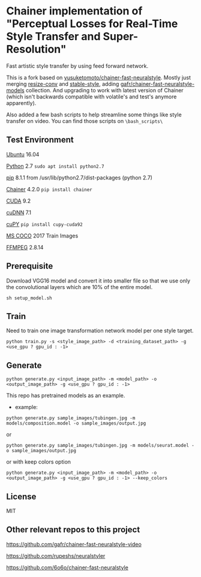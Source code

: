 # Chainer implementation of "Perceptual Losses for Real-Time Style Transfer and Super-Resolution"
Fast artistic style transfer by using feed forward network.

This is a fork based on [yusuketomoto/chainer-fast-neuralstyle](https://github.com/yusuketomoto/chainer-fast-neuralstyle). Mostly just merging [resize-conv](https://github.com/yusuketomoto/chainer-fast-neuralstyle/tree/resize-conv) and [stable-style](https://github.com/ElementAI/chainer-fast-neuralstyle/tree/stable-style), adding [gafr/chainer-fast-neuralstyle-models](https://github.com/gafr/chainer-fast-neuralstyle-models) collection. And upgrading to work with latest version of Chainer (which isn't backwards compatible with volatile's and test's anymore apparently).

Also added a few bash scripts to help streamline some things like style transfer on video. You can find those scripts on `\bash_scripts\`

## Test Environment
[Ubuntu](https://www.ubuntu.com/desktop) 16.04

[Python](https://developer.nvidia.com/cuda-downloads) 2.7 `sudo apt install python2.7`

[pip](https://pypi.org/project/pip/) 8.1.1 from /usr/lib/python2.7/dist-packages (python 2.7)

[Chainer](https://chainer.org/) 4.2.0 `pip install chainer`

[CUDA](https://developer.nvidia.com/cuda-downloads) 9.2

[cuDNN](https://developer.nvidia.com/cudnn) 7.1

[cuPY](https://cupy.chainer.org/) `pip install cupy-cuda92`

[MS COCO](http://cocodataset.org/) 2017 Train Images

[FFMPEG](https://www.ffmpeg.org/) 2.8.14

## Prerequisite
Download VGG16 model and convert it into smaller file so that we use only the convolutional layers which are 10% of the entire model.
```
sh setup_model.sh
```

## Train
Need to train one image transformation network model per one style target.
```
python train.py -s <style_image_path> -d <training_dataset_path> -g <use_gpu ? gpu_id : -1>
```

## Generate
```
python generate.py <input_image_path> -m <model_path> -o <output_image_path> -g <use_gpu ? gpu_id : -1>
```

This repo has pretrained models as an example.

- example:
```
python generate.py sample_images/tubingen.jpg -m models/composition.model -o sample_images/output.jpg
```
or
```
python generate.py sample_images/tubingen.jpg -m models/seurat.model -o sample_images/output.jpg
```
or with keep colors option
```
python generate.py <input_image_path> -m <model_path> -o <output_image_path> -g <use_gpu ? gpu_id : -1> --keep_colors
```

## License
MIT

## Other relevant repos to this project
https://github.com/gafr/chainer-fast-neuralstyle-video

https://github.com/rupeshs/neuralstyler

https://github.com/6o6o/chainer-fast-neuralstyle

